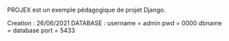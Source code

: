 PROJEX est un exemple pédagogique de projet Django.

Creation : 26/06/2021
    DATABASE :  username = admin
                pwd      = 0000
                dbname   = database
                port     = 5433
